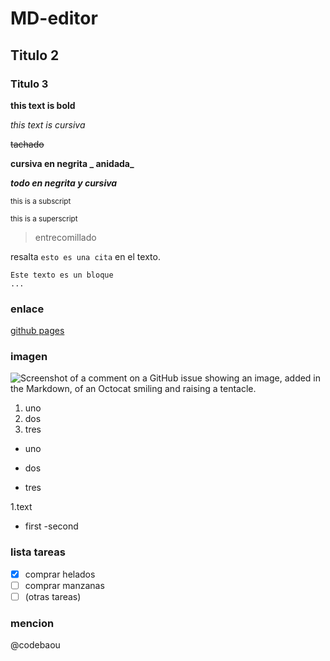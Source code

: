 # MD-editor

## Titulo 2

### Titulo 3

**this text is bold** 

*this text is cursiva*

~~tachado~~

**cursiva en negrita _ anidada_** 

***todo en negrita y cursiva***

<sub>this is a subscript</sub>

<sup>this is a superscript</sup>

>entrecomillado

resalta `esto es una cita` en el texto.

```
Este texto es un bloque
...

```

### enlace
[github pages](https://pages.github.com/)

### imagen
![Screenshot of a comment on a GitHub issue showing an image, added in the Markdown, of an Octocat smiling and raising a tentacle.](https://myoctocat.com/assets/images/base-octocat.svg)

1. uno
2. dos
3. tres

- uno
+ dos
* tres

1.text
 - first
  -second

### lista tareas

- [x] comprar helados
- [ ] comprar manzanas
- [ ] \(otras tareas)

### mencion
@codebaou
